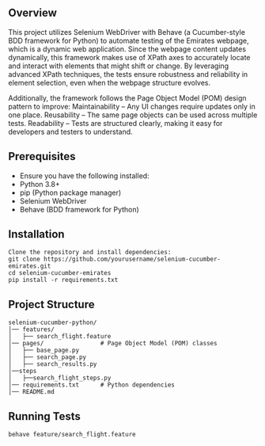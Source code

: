 ## Overview

This project utilizes Selenium WebDriver with Behave (a Cucumber-style BDD framework for Python) to automate testing of the Emirates webpage, which is a dynamic web application.
Since the webpage content updates dynamically, this framework makes use of XPath axes to accurately locate and interact with elements that might shift or change. By leveraging advanced XPath techniques, the tests ensure robustness and reliability in element selection, even when the webpage structure evolves.

Additionally, the framework follows the Page Object Model (POM) design pattern to improve:
Maintainability – Any UI changes require updates only in one place.
Reusability – The same page objects can be used across multiple tests.
Readability – Tests are structured clearly, making it easy for developers and testers to understand.

## Prerequisites

- Ensure you have the following installed:
- Python 3.8+
- pip (Python package manager)
- Selenium WebDriver
- Behave (BDD framework for Python)


## Installation
```
Clone the repository and install dependencies:
git clone https://github.com/yourusername/selenium-cucumber-emirates.git
cd selenium-cucumber-emirates
pip install -r requirements.txt
```

## Project Structure

```
selenium-cucumber-python/
│── features/            
│   ├── search_flight.feature     
│── pages/                # Page Object Model (POM) classes
│   ├── base_page.py  
│   ├── search_page.py   
│   ├── search_results.py 
│──steps
│   ├──search_flight_steps.py
│── requirements.txt      # Python dependencies
│── README.md 
```

## Running Tests
```
behave feature/search_flight.feature
```
